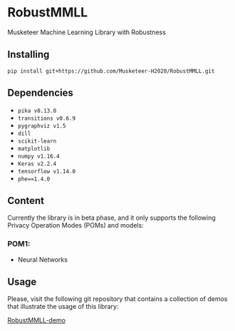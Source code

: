 # RobustMMLL
Musketeer Machine Learning Library with Robustness

## Installing 

`pip install git+https://github.com/Musketeer-H2020/RobustMMLL.git`

## Dependencies

* `pika v0.13.0`
* `transitions v0.6.9`
* `pygraphviz v1.5`
* `dill`
* `scikit-learn`
* `matplotlib`
* `numpy v1.16.4` 
* `Keras v2.2.4`
* `tensorflow v1.14.0`
* `phe==1.4.0`

## Content

Currently the library is in beta phase, and it only supports the following Privacy Operation Modes (POMs) and models:

### **POM1**:

* Neural Networks

## Usage 

Please, visit the following git repository that contains a collection of demos that illustrate the usage of this library:

[RobustMMLL-demo](https://github.com/Musketeer-H2020/RobustMMLL-demo)
